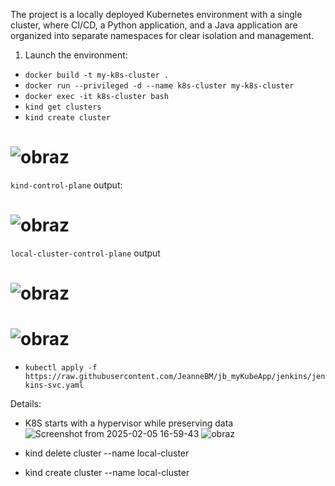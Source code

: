 The project is a locally deployed Kubernetes environment with a single cluster, where CI/CD, a Python application, and a Java application are organized into separate namespaces for clear isolation and management.

1. Launch the environment:

* ```docker build -t my-k8s-cluster .```
* ```docker run --privileged -d --name k8s-cluster my-k8s-cluster```
* ```docker exec -it k8s-cluster bash```
* ```kind get clusters```
* ```kind create cluster```
  
# ![obraz](https://github.com/user-attachments/assets/86c3e0fd-4e55-41d6-977a-15e5f838be33)

  ```kind-control-plane``` output:
# ![obraz](https://github.com/user-attachments/assets/29bea509-b87e-4b28-944b-6b93126c5142)

   ```local-cluster-control-plane``` output
# ![obraz](https://github.com/user-attachments/assets/e7de3e79-ca90-4367-81e3-79e22ea93c85)
# ![obraz](https://github.com/user-attachments/assets/6df5d56a-3822-418f-99fc-16e12de127ce)

* ```kubectl apply -f https://raw.githubusercontent.com/JeanneBM/jb_myKubeApp/jenkins/jenkins-svc.yaml```




  
Details: 
* K8S starts with a hypervisor while preserving data
![Screenshot from 2025-02-05 16-59-43](https://github.com/user-attachments/assets/01ee5c66-11cc-4521-83d2-f7b74937b566)
![obraz](https://github.com/user-attachments/assets/5c0ef073-9060-4d07-b018-015840de31c5)


* kind delete cluster --name local-cluster
* kind create cluster --name local-cluster
